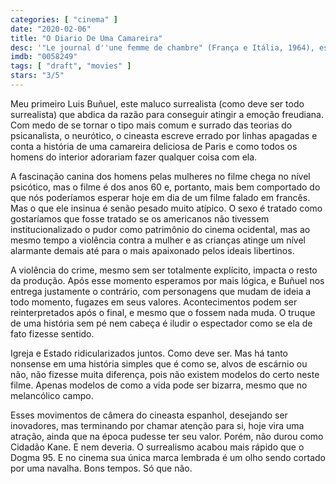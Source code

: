```yaml
---
categories: [ "cinema" ]
date: "2020-02-06"
title: "O Diario De Uma Camareira"
desc: '"Le journal d''une femme de chambre" (França e Itália, 1964), escrito por Octave Mirbeau, Luis Buñuel e Jean-Claude Carrière, dirigido por Luis Buñuel, com Jeanne Moreau, Georges Géret e Daniel Ivernel. Um DVD daqueles de arte.'
imdb: "0058249"
tags: [ "draft", "movies" ]
stars: "3/5"
---
```

Meu primeiro Luis Buñuel, este maluco surrealista (como deve ser todo surrealista) que abdica da razão para conseguir atingir a emoção freudiana. Com medo de se tornar o tipo mais comum e surrado das teorias do psicanalista, o neurótico, o cineasta escreve errado por linhas apagadas e conta a história de uma camareira deliciosa de Paris e como todos os homens do interior adorariam fazer qualquer coisa com ela.

A fascinação canina dos homens pelas mulheres no filme chega no nível psicótico, mas o filme é dos anos 60 e, portanto, mais bem comportado do que nós poderíamos esperar hoje em dia de um filme falado em francês. Mas o que ele insinua é senão pesado muito atípico. O sexo é tratado como gostaríamos que fosse tratado se os americanos não tivessem institucionalizado o pudor como patrimônio do cinema ocidental, mas ao mesmo tempo a violência contra a mulher e as crianças atinge um nível alarmante demais até para o mais apaixonado pelos ideais libertinos.

A violência do crime, mesmo sem ser totalmente explícito, impacta o resto da produção. Após esse momento esperamos por mais lógica, e Buñuel nos entrega justamente o contrário, com personagens que mudam de ideia a todo momento, fugazes em seus valores. Acontecimentos podem ser reinterpretados após o final, e mesmo que o fossem nada muda. O truque de uma história sem pé nem cabeça é iludir o espectador como se ela de fato fizesse sentido.

Igreja e Estado ridicularizados juntos. Como deve ser. Mas há tanto nonsense em uma história simples que é como se, alvos de escárnio ou não, não fizesse muita diferença, pois não existem modelos do certo neste filme. Apenas modelos de como a vida pode ser bizarra, mesmo que no melancólico campo.

Esses movimentos de câmera do cineasta espanhol, desejando ser inovadores, mas terminando por chamar atenção para si, hoje vira uma atração, ainda que na época pudesse ter seu valor. Porém, não durou como Cidadão Kane. E nem deveria. O surrealismo acabou mais rápido que o Dogma 95. E no cinema sua única marca lembrada é um olho sendo cortado por uma navalha. Bons tempos. Só que não.
